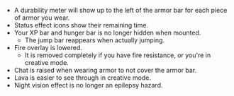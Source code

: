 - A durability meter will show up to the left of the armor bar for each piece of armor you wear.
- Status effect icons show their remaining time.
- Your XP bar and hunger bar is no longer hidden when mounted.
  - The jump bar reappears when actually jumping.
- Fire overlay is lowered.
  - It is removed completely if you have fire resistance, or you're in creative mode.
- Chat is raised when wearing armor to not cover the armor bar.
- Lava is easier to see through in creative mode.
- Night vision effect is no longer an epilepsy hazard.